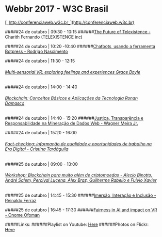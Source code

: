 # Webbr 2017 - W3C Brasil
[_http://conferenciaweb.w3c.br_](http://conferenciaweb.w3c.br)

#####24 de outubro | 09:30 - 10:15 
######[The Future of Telexistence - Charith Fernando (TELEXISTENCE inc)](/lectures/thefutureoftelexistence.md)

#####24 de outubro | 10:20 -10:40 
######[Chatbots, usando a ferramenta Botpress - Rodrigo Nascimento](/lectures/chatbots.md)

#####24 de outubro | 11:30 - 12:15
###### [Multi-sensorial VR: exploring feelings and experiences Grace Boyle](/lectures/multisensorialvr.md)

#####24 de outubro | 14:00 - 14:40
###### [Blockchain: Conceitos Básicos e Aplicações da Tecnologia Ronan Damasco](/lectures/blockchain.md)

#####24 de outubro | 14:40 - 15:20 
######[Justiça, Transparência e Responsabilidade na Mineração de Dados Web - Wagner Meira Jr.](/lectures/mineracaodedadosweb.md)

#####24 de outubro | 15:20 - 16:00
###### [Fact-checking: informação de qualidade e oportunidades de trabalho na Era Digital - Cristina Tardáguila](/lectures/factchecking.md)

#####25 de outubro | 09:00 - 13:00
###### [Workshop: Blockchain para muito além de criptomoedas - Alecio Binotto, André Salem, Percival Lucena,	Alex Braz, Guilherme Rabello e Fulvio Xavier](/lectures/blockchain02.md)

#####25 de outubro | 14:45 - 15:30 
######[Imersão, Interação e Inclusão - Reinaldo Ferraz](/lectures/imersaointeracaoinclusao.md)

#####25 de outubro | 16:45 - 17:30 
######[Fairness in AI and impact on VR - Onome Ofoman](/lectures/fairnessinaiandimpactonvr.md)

#####Links:
######Playlist on Youtube: [Here](https://www.youtube.com/watch?v=JBcGj9gabj4&list=PLQq8-9yVHyOZu6cL4vwbnMzCJC6F22Wge)
######Photos on Flickr: [Here](https://www.flickr.com/photos/nicbr/sets/72157674092273191)